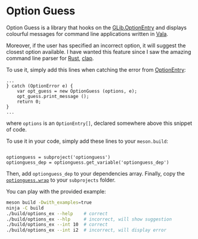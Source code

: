 # Option Guess

Option Guess is a library that hooks on the [GLib.OptionEntry][optionentry] and displays colourful messages for command line applications written in [Vala][vala].

Moreover, if the user has specified an incorrect option, it will suggest the closest option available.
I have wanted this feature since I saw the amazing command line parser for [Rust][rust], [clap][clap].

To use it, simply add this lines when catching the error from [OptionEntry][optionentry]:

``` vala
...
} catch (OptionError e) {
	var opt_guess = new OptionGuess (options, e);
	opt_guess.print_message ();
	return 0;
}
...
```

where `options` is an `OptionEntry[]`, declared somewhere above this snippet of code.

To use it in your code, simply add these lines to your `meson.build`:

``` meson

optionguess = subproject('optionguess')
optionguess_dep = optionguess.get_variable('optionguess_dep')
```

Then, add `optionguess_dep` to your dependencies array.
Finally, copy the [`optionguess.wrap`][wrap] to your `subprojects` folder.

You can play with the provided example:

``` bash
meson build -Dwith_examples=true
ninja -C build
./build/options_ex --help    # correct
./build/options_ex --hlp     # incorrect, will show suggestion
./build/options_ex --int 10  # correct
./build/options_ex --int i2  # incorrect, will display error
```

[clap]:https://clap.rs/
[optionentry]:https://valadoc.org/glib-2.0/GLib.OptionEntry.html
[rust]:https://www.rust-lang.org/
[vala]:https://wiki.gnome.org/Projects/Vala
[wrap]:https://raw.githubusercontent.com/arrufat/optionguess/master/optionguess.wrap
